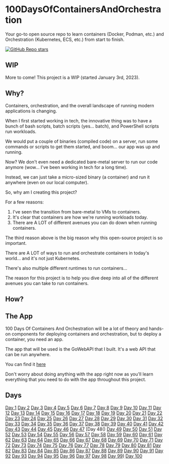 # 100DaysOfContainersAndOrchestration
Your go-to open source repo to learn containers (Docker, Podman, etc.) and Orchestration (Kubernetes, ECS, etc.) from start to finish.

[![GitHub Repo stars](https://img.shields.io/github/stars/AdminTurnedDevOps/100DaysOfContainersAndOrchestration)](https://github.com/AdminTurnedDevOps/100DaysOfContainersAndOrchestrations)

## WIP
More to come! This project is a WIP (started January 3rd, 2023).

## Why?
Containers, orchestration, and the overall landscape of running modern applications is changing.

When I first started working in tech, the innovative thing was to have a bunch of bash scripts, batch scripts (yes... batch), and PowerShell scripts run workloads.

We would put a couple of binaries (compiled code) on a server, run some commands or scripts to get them started, and boom... our app was up and running.

Now? We don't even need a dedicated bare-metal server to run our code anymore (wow... I've been working in tech for a long time).

Instead, we can just take a micro-sized binary (a container) and run it anywhere (even on our local computer).

So, why am I creating this project?

For a few reasons:
1. I've seen the transition from bare-metal to VMs to containers.
2. It's clear that containers are how we're running workloads today.
3. There are A LOT of different avenues you can do down when running containers.

The third reason above is the big reason why this open-source project is so important.

There are A LOT of ways to run and orchestrate containers in today's world... and it's not just Kubernetes.

There's also multiple different runtimes to run containers...

The reason for this project is to help you dive deep into all of the different avenues you can take to run containers.

## How?


## The App
100 Days Of Containers And Orchestration will be a lot of theory and hands-on components for deploying containers and orchestration, but to deploy a container, you need an app.

The app that will be used is the GoWebAPI that I built. It's a web API that can be run anywhere.

You can find it [here](https://github.com/AdminTurnedDevOps/GoWebAPI)

Don't worry about doing anything with the app right now as you'll learn everything that you need to do with the app throughout this project.

## Days
[Day 1]()
[Day 2]()
[Day 3]()
[Day 4]()
[Day 5]()
[Day 6]()
[Day 7]()
[Day 8]()
[Day 9]()
[Day 10]()
[Day 11]()
[Day 12]()
[Day 13]()
[Day 14]()
[Day 15]()
[Day 16]()
[Day 17]()
[Day 18]()
[Day 19]()
[Day 20]()
[Day 21]()
[Day 22]()
[Day 23]()
[Day 24]()
[Day 25]()
[Day 26]()
[Day 27]()
[Day 28]()
[Day 29]()
[Day 30]()
[Day 31]()
[Day 32]()
[Day 33]()
[Day 34]()
[Day 35]()
[Day 36]()
[Day 37]()
[Day 38]()
[Day 39]()
[Day 40]()
[Day 41]()
[Day 42]()
[Day 43]()
[Day 44]()
[Day 45]()
[Day 46]()
[Day 47]()
[Day 48()
[Day 49]()
[Day 50]()
[Day 51]()
[Day 52]()
[Day 53]()
[Day 54]()
[Day 55]()
[Day 56]()
[Day 57]()
[Day 58]()
[Day 59]()
[Day 60]()
[Day 61]()
[Day 62]()
[Day 63]()
[Day 64]()
[Day 65]()
[Day 66]()
[Day 67]()
[Day 68]()
[Day 69]()
[Day 70]()
[Day 71]()
[Day 72]()
[Day 73]()
[Day 74]()
[Day 75]()
[Day 76]()
[Day 77]()
[Day 78]()
[Day 79]()
[Day 80]()
[Day 81]()
[Day 82]()
[Day 83]()
[Day 84]()
[Day 85]()
[Day 86]()
[Day 87]()
[Day 88]()
[Day 89]()
[Day 90]()
[Day 91]()
[Day 92]()
[Day 93]()
[Day 94]()
[Day 95]()
[Day 96]()
[Day 97]()
[Day 98]()
[Day 99)]()
[Day 100]()
